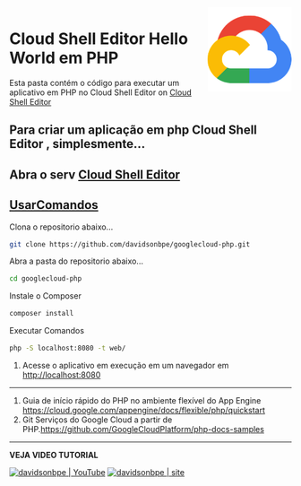 <img src="https://raw.githubusercontent.com/davidsonbpe/googlecloud-php/main/cloudgoogle.png" min-width="150px" max-width="150px" width="150px" align="right" alt="">

# Cloud Shell Editor Hello World em PHP

Esta pasta contém o código para executar um aplicativo em PHP no Cloud Shell Editor
on [Cloud Shell Editor][Cloud-Shell-Editor]

[Cloud-Shell-Editor]: https://shell.cloud.google.com/

Para criar um aplicação em php Cloud Shell Editor , simplesmente...
----------

Abra o serv [Cloud Shell Editor][Cloud-Shell-Editor]
----------

[UsarComandos](#UsarComandos)
----------

Clona o repositorio abaixo...
```bash
git clone https://github.com/davidsonbpe/googlecloud-php.git

```

Abra a pasta do repositorio abaixo...
```bash
cd googlecloud-php

```

Instale o Composer

```bash
composer install

```

Executar Comandos

```bash
php -S localhost:8080 -t web/

```

1. Acesse o aplicativo em execução em um navegador em <http://localhost:8080>
--------

1. Guia de início rápido do PHP no ambiente flexível do App Engine <https://cloud.google.com/appengine/docs/flexible/php/quickstart>
2. Git Serviços do Google Cloud a partir de PHP.<https://github.com/GoogleCloudPlatform/php-docs-samples>

-------

**VEJA VIDEO TUTORIAL**

[<img height="30" src="https://img.shields.io/badge/YouTube-FF0000?style=for-the-badge&logo=youtube&logoColor=white" alt="davidsonbpe | YouTube" />][youtube]
[<img height="30" src="https://img.shields.io/badge/Davidsonbpe-000000?style=for-the-badge&logo=Toggl&logoColor=white" alt="davidsonbpe | site" />][site]

[youtube]: https://www.youtube.com/channel/UCHqvw9v2Fp6o006lUskoigg/
[site]: https://davidsonbpe.blogspot.com
